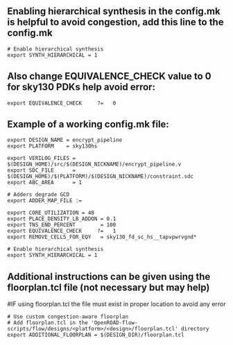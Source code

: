 ## Enabling hierarchical synthesis in the config.mk is helpful to avoid congestion, add this line to the config.mk
```
# Enable hierarchical synthesis
export SYNTH_HIERARCHICAL = 1
```
## Also change EQUIVALENCE_CHECK value to 0 for sky130 PDKs help avoid error:
```
export EQUIVALENCE_CHECK     ?=   0
```
## Example of a working config.mk file:
```
export DESIGN_NAME = encrypt_pipeline
export PLATFORM    = sky130hs

export VERILOG_FILES = $(DESIGN_HOME)/src/$(DESIGN_NICKNAME)/encrypt_pipeline.v
export SDC_FILE      = $(DESIGN_HOME)/$(PLATFORM)/$(DESIGN_NICKNAME)/constraint.sdc
export ABC_AREA      = 1

# Adders degrade GCD
export ADDER_MAP_FILE :=

export CORE_UTILIZATION = 40
export PLACE_DENSITY_LB_ADDON = 0.1
export TNS_END_PERCENT        = 100
export EQUIVALENCE_CHECK     ?=   1
export REMOVE_CELLS_FOR_EQY   = sky130_fd_sc_hs__tapvpwrvgnd*

# Enable hierarchical synthesis
export SYNTH_HIERARCHICAL = 1

```
## Additional instructions can be given using the floorplan.tcl file (not necessary but may help)
#IF using floorplan.tcl the file must exist in proper location to avoid any error

```
# Use custom congestion-aware floorplan
# Add floorplan.tcl in the 'OpenROAD-flow-scripts/flow/designs/<platform>/<design>/floorplan.tcl' directory
export ADDITIONAL_FLOORPLAN = $(DESIGN_DIR)/floorplan.tcl
```
